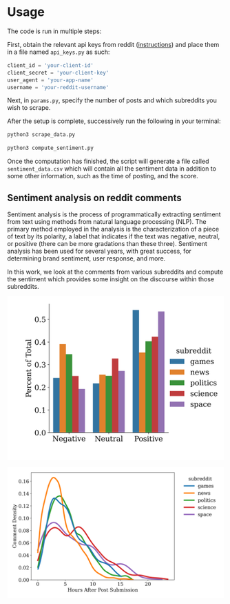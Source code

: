 # Usage

The code is run in multiple steps:

First, obtain the relevant api keys from reddit ([instructions](https://docs.aws.amazon.com/solutions/latest/discovering-hot-topics-using-machine-learning/retrieve-and-manage-api-credentials-for-reddit-api-authentication.html)) and place them in a file named `api_keys.py` as such:

```python
client_id = 'your-client-id'
client_secret = 'your-client-key'
user_agent = 'your-app-name'
username = 'your-reddit-username'
```

Next, in `params.py`, specify the number of posts and which subreddits you wish to scrape.

After the setup is complete, successively run the following in your terminal:

```bash
python3 scrape_data.py
```

```bash
python3 compute_sentiment.py
```

Once the computation has finished, the script will generate a file called `sentiment_data.csv` which will contain all the sentiment data in addition to some other information, such as the time of posting, and the score.

## Sentiment analysis on reddit comments

Sentiment analysis is the process of programmatically extracting sentiment from text using methods from natural language processing (NLP). The primary method employed in the analysis is the characterization of a piece of text by its polarity, a label that indicates if the text was negative, neutral, or positive (there can be more gradations than these three). Sentiment analysis has been used for several years, with great success, for determining brand sentiment, user response, and more.

In this work, we look at the comments from various subreddits and compute the sentiment which provides some insight on the discourse within those subreddits.

![sent_dist](./plots/sentiment_percent_per_sub.png)

![av_sent_time](./plots/comment_density_v_time_after_submission.png)
